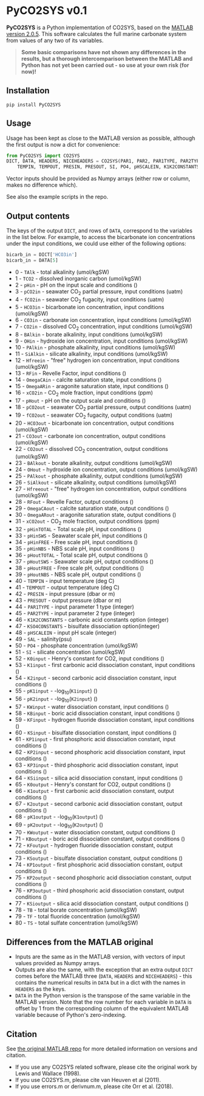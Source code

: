 # PyCO2SYS v0.1

**PyCO2SYS** is a Python implementation of CO2SYS, based on the [MATLAB version 2.0.5](https://github.com/jamesorr/CO2SYS-MATLAB). This software calculates the full marine carbonate system from values of any two of its variables.

> **Some basic comparisons have not shown any differences in the results, but a thorough intercomparison between the MATLAB and Python has not yet been carried out - so use at your own risk (for now)!**

## Installation

    pip install PyCO2SYS

## Usage

Usage has been kept as close to the MATLAB version as possible, although the first output is now a dict for convenience:

```python
from PyCO2SYS import CO2SYS
DICT, DATA, HEADERS, NICEHEADERS = CO2SYS(PAR1, PAR2, PAR1TYPE, PAR2TYPE, SAL,
    TEMPIN, TEMPOUT, PRESIN, PRESOUT, SI, PO4, pHSCALEIN, K1K2CONSTANTS, KSO4CONSTANTS)[0]
```

Vector inputs should be provided as Numpy arrays (either row or column, makes no difference which).

See also the example scripts in the repo.

## Output contents

The keys of the output `DICT`, and rows of `DATA`, correspond to the  variables in the list below. For example, to access the bicarbonate ion concentrations under the input conditions, we could use either of the following options:

```python
bicarb_in = DICT['HCO3in']
bicarb_in = DATA[5]
```

  * 0 - `TAlk` - total alkalinity (umol/kgSW)
  * 1 - `TCO2` - dissolved inorganic carbon (umol/kgSW)
  * 2 - `pHin` - pH on the input scale and conditions ()
  * 3 - `pCO2in` - seawater CO<sub>2</sub> partial pressure, input conditions (uatm)
  * 4 - `fCO2in` - seawater CO<sub>2</sub> fugacity, input conditions (uatm)
  * 5 - `HCO3in` - bicarbonate ion concentration, input conditions (umol/kgSW)
  * 6 - `CO3in` - carbonate ion concentration, input conditions (umol/kgSW)
  * 7 - `CO2in` - dissolved CO<sub>2</sub> concentration, input conditions (umol/kgSW)
  * 8 - `BAlkin` - borate alkalinity, input conditions (umol/kgSW)
  * 9 - `OHin` - hydroxide ion concentration, input conditions (umol/kgSW)
  * 10 - `PAlkin` - phosphate alkalinity, input conditions (umol/kgSW)
  * 11 - `SiAlkin` - silicate alkalinity, input conditions (umol/kgSW)
  * 12 - `Hfreein` - "free" hydrogen ion concentration, input conditions (umol/kgSW)
  * 13 - `RFin` - Revelle Factor, input conditions ()
  * 14 - `OmegaCAin` - calcite saturation state, input conditions ()
  * 15 - `OmegaARin` - aragonite saturation state, input conditions ()
  * 16 - `xCO2in` - CO<sub>2</sub> mole fraction, input conditions (ppm)
  * 17 - `pHout` - pH on the output scale and conditions ()
  * 18 - `pCO2out` - seawater CO<sub>2</sub> partial pressure, output conditions (uatm)
  * 19 - `fCO2out` - seawater CO<sub>2</sub> fugacity, output conditions (uatm)
  * 20 - `HCO3out` - bicarbonate ion concentration, output conditions (umol/kgSW)
  * 21 - `CO3out` - carbonate ion concentration, output conditions (umol/kgSW)
  * 22 - `CO2out` - dissolved CO<sub>2</sub> concentration, output conditions (umol/kgSW)
  * 23 - `BAlkout` - borate alkalinity, output conditions (umol/kgSW)
  * 24 - `OHout` - hydroxide ion concentration, output conditions (umol/kgSW)
  * 25 - `PAlkout` - phosphate alkalinity, output conditions (umol/kgSW)
  * 26 - `SiAlkout` - silicate alkalinity, output conditions (umol/kgSW)
  * 27 - `Hfreeout` - "free" hydrogen ion concentration, output conditions (umol/kgSW)
  * 28 - `RFout` - Revelle Factor, output conditions ()
  * 29 - `OmegaCAout` - calcite saturation state, output conditions ()
  * 30 - `OmegaARout` - aragonite saturation state, output conditions ()
  * 31 - `xCO2out` - CO<sub>2</sub> mole fraction, output conditions (ppm)
  * 32 - `pHinTOTAL` - Total scale pH, input conditions ()
  * 33 - `pHinSWS` - Seawater scale pH, input conditions ()
  * 34 - `pHinFREE` - Free scale pH, input conditions ()
  * 35 - `pHinNBS` - NBS scale pH, input conditions ()
  * 36 - `pHoutTOTAL` - Total scale pH, output conditions ()
  * 37 - `pHoutSWS` - Seawater scale pH, output conditions ()
  * 38 - `pHoutFREE` - Free scale pH, output conditions ()
  * 39 - `pHoutNBS` - NBS scale pH, output conditions ()
  * 40 - `TEMPIN` - input temperature (deg C)
  * 41 - `TEMPOUT` - output temperature (deg C)
  * 42 - `PRESIN` - input pressure (dbar or m)
  * 43 - `PRESOUT` - output pressure (dbar or m)
  * 44 - `PAR1TYPE` - input parameter 1 type (integer)
  * 45 - `PAR2TYPE` - input parameter 2 type (integer)
  * 46 - `K1K2CONSTANTS` - carbonic acid constants option (integer)
  * 47 - `KSO4CONSTANTS` - bisulfate dissociation option(integer)
  * 48 - `pHSCALEIN` - input pH scale (integer)
  * 49 - `SAL` - salinity(psu)
  * 50 - `PO4` - phosphate concentration (umol/kgSW)
  * 51 - `SI` - silicate concentration (umol/kgSW)
  * 52 - `K0input` - Henry's constant for CO2, input conditions ()
  * 53 - `K1input` - first carbonic acid dissociation constant, input conditions ()
  * 54 - `K2input` - second carbonic acid dissociation constant, input conditions ()
  * 55 - `pK1input` - -log<sub>10</sub>(`K1input`) ()
  * 56 - `pK2input` - -log<sub>10</sub>(`K2input`) ()
  * 57 - `KWinput` - water dissociation constant, input conditions ()
  * 58 - `KBinput` - boric acid dissociation constant, input conditions ()
  * 59 - `KFinput` - hydrogen fluoride dissociation constant, input conditions ()
  * 60 - `KSinput` - bisulfate dissociation constant, input conditions ()
  * 61 - `KP1input` - first phosphoric acid dissociation constant, input conditions ()
  * 62 - `KP2input` - second phosphoric acid dissociation constant, input conditions ()
  * 63 - `KP3input` - third phosphoric acid dissociation constant, input conditions ()
  * 64 - `KSiinput` - silica acid dissociation constant, input conditions ()    
  * 65 - `K0output` - Henry's constant for CO2, output conditions ()
  * 66 - `K1output` - first carbonic acid dissociation constant, output conditions ()
  * 67 - `K2output` - second carbonic acid dissociation constant, output conditions ()
  * 68 - `pK1output` - -log<sub>10</sub>(`K1output`) ()
  * 69 - `pK2output` - -log<sub>10</sub>(`K2output`) ()
  * 70 - `KWoutput` - water dissociation constant, output conditions ()
  * 71 - `KBoutput` - boric acid dissociation constant, output conditions ()
  * 72 - `KFoutput` - hydrogen fluoride dissociation constant, output conditions ()
  * 73 - `KSoutput` - bisulfate dissociation constant, output conditions ()
  * 74 - `KP1output` - first phosphoric acid dissociation constant, output conditions ()
  * 75 - `KP2output` - second phosphoric acid dissociation constant, output conditions ()
  * 76 - `KP3output` - third phosphoric acid dissociation constant, output conditions ()
  * 77 - `KSioutput` - silica acid dissociation constant, output conditions ()   
  * 78 - `TB` - total borate concentration (umol/kgSW)
  * 79 - `TF` - total fluoride concentration (umol/kgSW)
  * 80 - `TS` - total sulfate concentration (umol/kgSW)

## Differences from the MATLAB original

  * Inputs are the same as in the MATLAB version, with vectors of input values provided as Numpy arrays.
  * Outputs are also the same, with the exception that an extra output `DICT` comes before the MATLAB three (`DATA`, `HEADERS` and `NICEHEADERS`) - this contains the numerical results in `DATA` but in a dict with the names in `HEADERS` as the keys.
  * `DATA` in the Python version is the transpose of the same variable in the MATLAB version. Note that the row number for each variable in `DATA` is offset by 1 from the corresponding column of the equivalent MATLAB variable because of Python's zero-indexing.

## Citation

See [the original MATLAB repo](https://github.com/jamesorr/CO2SYS-MATLAB) for more detailed information on versions and citation.

  * If you use any CO2SYS related software, please cite the original work by Lewis and Wallace (1998).
  * If you use CO2SYS.m, please cite van Heuven et al (2011).
  * If you use errors.m or derivnum.m, please cite Orr et al. (2018).
